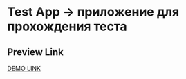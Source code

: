 # Test App -> приложение для прохождения теста

## Preview Link
[DEMO LINK](https://izzetyusufov.github.io/testApp/)
